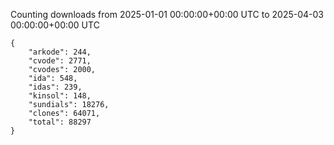 
Counting downloads from 2025-01-01 00:00:00+00:00 UTC to 2025-04-03 00:00:00+00:00 UTC

```
{
    "arkode": 244,
    "cvode": 2771,
    "cvodes": 2000,
    "ida": 548,
    "idas": 239,
    "kinsol": 148,
    "sundials": 18276,
    "clones": 64071,
    "total": 88297
}
```
